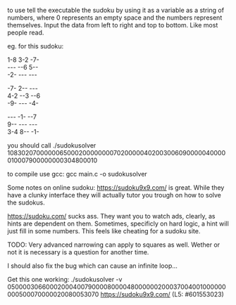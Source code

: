 to use tell the executable the sudoku by using it as a variable as a string of numbers, where 0 represents an empty space and the numbers represent themselves. Input the data from left to right and top to bottom. Like most people read.

eg. for this sudoku:

1-8  3-2  -7-  
---  --6  5--  
-2-  ---  ---  

-7-  2--  ---  
4-2  --3  --6  
-9-  ---  -4-  

---  -1-  --7  
9--  ---  ---  
3-4  8--  -1-  

you should call
./sudokusolver 108302070000006500020000000070200000402003006090000040000010007900000000304800010

to compile use gcc:
gcc main.c -o sudokusolver

Some notes on online sudoku:
https://sudoku9x9.com/ is great. While they have a clunky interface they will actually tutor you trough on how to solve the sudokus.

https://sudoku.com/ sucks ass. They want you to watch ads, clearly, as hints are dependent on them. Sometimes, specificly on hard logic, a hint will just fill in some numbers. This feels like cheating for a sudoku site.


TODO:
Very advanced narrowing can apply to squares as well. Wether or not it is necessary is a question for another time.

I should also fix the bug which can cause an infinite loop...

Get this one working:
./sudokusolver -v 050000306600020004007900008000048000000200037004001000000000500070000020080053070
https://sudoku9x9.com/ (L5: #601553023)